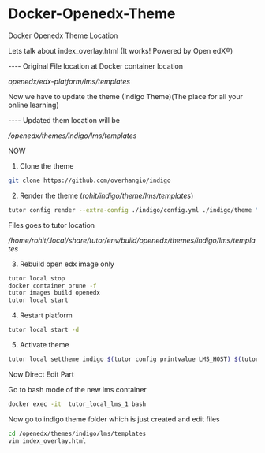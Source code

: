 # Docker-Openedx-Theme

Docker Openedx Theme Location 

Lets talk about index_overlay.html (It works! Powered by Open edX®)

---- Original File location at Docker container location 

_openedx/edx-platform/lms/templates_

Now we have to update the theme (Indigo Theme)(The place for all your online learning)

---- Updated them location will be 

_/openedx/themes/indigo/lms/templates_

NOW

1. Clone the theme 

```bash
git clone https://github.com/overhangio/indigo
```
2. Render the theme (_rohit/indigo/theme/lms/templates_)
```bash
tutor config render --extra-config ./indigo/config.yml ./indigo/theme "$(tutor config printroot)/env/build/openedx/themes/indigo"
```
   Files goes to tutor location 

   _/home/rohit/.local/share/tutor/env/build/openedx/themes/indigo/lms/templates_

3. Rebuild open edx image only 
```bash
tutor local stop
docker container prune -f 
tutor images build openedx
tutor local start
```
4.  Restart platform
```bash
tutor local start -d
```
5. Activate theme
```bash
tutor local settheme indigo $(tutor config printvalue LMS_HOST) $(tutor config printvalue CMS_HOST)
```

Now Direct Edit Part 

Go to bash mode of the new lms container
```bash
docker exec -it  tutor_local_lms_1 bash
```
Now go to indigo theme folder which is just created and edit files 
```bash
cd /openedx/themes/indigo/lms/templates
vim index_overlay.html
```








